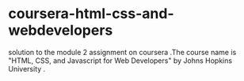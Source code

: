 # coursera-html-css-and-webdevelopers
solution to the module 2 assignment on coursera .The course name is "HTML, CSS, and Javascript for Web Developers" by Johns Hopkins University .
